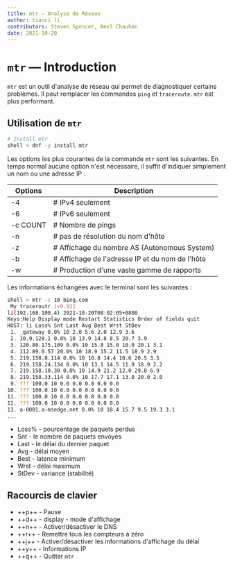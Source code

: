 ```yaml
---
title: mtr — Analyse de Réseau
author: tianci li
contributors: Steven Spencer, Neel Chauhan
date: 2021-10-20
---
```


# `mtr` — Introduction

`mtr` est un outil d'analyse de réseau qui permet de diagnostiquer certains problèmes. Il peut remplacer les commandes `ping` et `traceroute`. `mtr` est plus performant.

## Utilisation de `mtr`

```bash
# Install mtr
shell > dnf -y install mtr
```

Les options les plus courantes de la commande `mtr` sont les suivantes. En temps normal aucune option n'est nécessaire, il suffit d'indiquer simplement un nom ou une adresse IP :

| Options  | Description                                      |
| -------- | ------------------------------------------------ |
| -4       | # IPv4 seulement                                |
| -6       | # IPv6 seulement                                |
| -c COUNT | # Nombre de pings                               |
| -n       | # pas de résolution du nom d'hôte               |
| -z       | # Affichage du nombre AS (Autonomous System)    |
| -b       | # Affichage de l'adresse IP et du nom de l'hôte |
| -w       | # Production d'une vaste gamme de rapports      |

Les informations échangées avec le terminal sont les suivantes :

```bash
shell > mtr -c 10 bing.com
 My traceroutr [v0.92]
li(192.168.100.4) 2021-10-20T08:02:05+0800
Keys:Help Display mode Restart Statistics Order of fields quit
HOST: li Loss% Snt Last Avg Best Wrst StDev
 1. _gateway 0.0% 10 2.0 5.6 2.0 12.9 3.6
 2. 10.9.128.1 0.0% 10 13.9 14.8 8.5 20.7 3.9
 3. 120.80.175.109 0.0% 10 15.8 15.0 10.0 20.1 3.1
 4. 112.89.0.57 20.0% 10 18.9 15.2 11.5 18.9 2.9
 5. 219.158.8.114 0.0% 10 10.8 14.4 10.6 20.5 3.5
 6. 219.158.24.134 0.0% 10 13.1 14.5 11.9 18.9 2.2
 7. 219.158.10.30 0.0% 10 14.9 21.2 12.0 29.8 6.9
 8. 219.158.33.114 0.0% 10 17.7 17.1 13.0 20.0 2.0
 9. ??? 100.0 10 0.0 0.0 0.0 0.0 0.0
10. ??? 100.0 10 0.0 0.0 0.0 0.0 0.0
11. ??? 100.0 10 0.0 0.0 0.0 0.0 0.0
12. ??? 100.0 10 0.0 0.0 0.0 0.0 0.0
13. a-0001.a-msedge.net 0.0% 10 18.4 15.7 9.5 19.3 3.1
...
```

* Loss% - pourcentage de paquets perdus
* Snt - le nombre de paquets envoyés
* Last - le délai du dernier paquet
* Avg - délai moyen
* Best - latence minimum
* Wrst - délai maximum
* StDev - variance (stabilité)

## Racourcis de clavier

* ++p++ - Pause
* ++d++ - display - mode d'affichage
* ++n++ - Activer/désactiver le DNS
* ++r++ - Remettre tous les compteurs à zéro
* ++j++ - Activer/désactiver les informations d'affichage du délai
* ++y++ - Informations IP
* ++q++ - Quitter `mtr`
